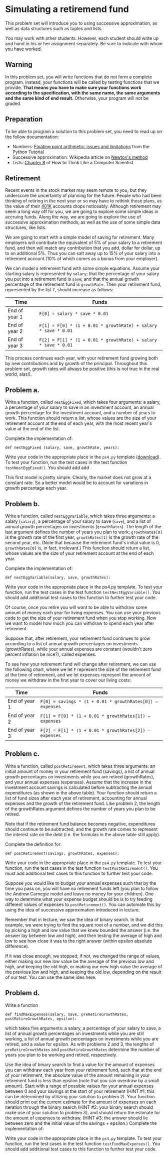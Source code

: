 # Simulating a retiremend fund

This problem set will introduce you to using successive approximation, as well
as data structures such as tuples and lists.

You may work with other students. However, each student should write up and
hand in his or her assignment separately. Be sure to indicate with whom you
have worked.

## Warning

In this problem set, you will write functions that do not form a complete
program. Instead, your functions will be called by testing functions that we
provide. **That means you have to make sure your functions work according to
the specification, with the same name, the same arguments and the same kind of
end result.** Otherwise, your program will not be graded.

## Preparation

To be able to program a solution to this problem set, you need to read up on the follow documentation:

* Numbers: [Floating point arithmetic: issues and limitations](http://docs.python.org/2/tutorial/floatingpoint.html) from the Python Tutorial
* Successive approximation: Wikipedia article on [Newton's method](http://en.wikipedia.org/wiki/Newton-Raphson_method)
* Lists: [Chapter 8](http://www.greenteapress.com/thinkpython/thinkCSpy/html/chap08.html) of How to Think Like a Computer Scientist

## Retirement

Recent events in the stock market may seem remote to you, but they underscore the uncertainty of planning for the future. People who had been thinking of retiring in the next year or so may have to rethink those plans, as the value of their [401K](http://en.wikipedia.org/wiki/401(k)) accounts drops noticeably. Although retirement may seem a long way off for you, we are going to explore some simple ideas in accruing funds. Along the way, we are going to explore the use of successive approximation methods, as well as the use of some simple data structures, like lists.

We are going to start with a simple model of saving for retirement. Many employers will contribute the equivalent of 5% of your salary to a retirement fund, and then will match any contribution that you add, dollar for dollar, up to an additional 5%. Thus you can salt away up to 15% of your salary into a retirement account (10% of which comes as a bonus from your employer).

We can model a retirement fund with some simple equations. Assume your starting salary is represented by `salary`; that the percentage of your salary you put into a retirement fund is `save`; and that the annual growth percentage of the retirement fund is `growthRate`. Then your retirement fund, represented by the list `F`, should increase as follows:

|Time|Funds|
|---|---|
|End of year 1|`F[0] = salary * save * 0.01`|
|End of year 2|`F[1] = F[0] * (1 + 0.01 * growthRate) + salary * save * 0.01`|
|End of year 3|`F[2] = F[1] * (1 + 0.01 * growthRate) + salary * save * 0.01`|

This process continues each year, with your retirement fund growing both by new contributions and by growth of the principal. Throughout this problem set, growth rates will always be positive (this is not true in the real world, alas!).

## Problem a.

Write a function, called `nestEggFixed`, which takes four arguments: a salary, a percentage of your salary to save in an investment account, an annual growth percentage for the investment account, and a number of years to work. This function should return a list, whose values are the size of your retirement account at the end of each year, with the most recent year's value at the end of the list.

Complete the implementation of:

	def nestEggFixed (salary, save, growthRate, years):

Write your code in the appropriate place in the `ps4.py` template ([download](ps4_template.py)). To test your function, run the test cases in the test function `testNestEggFixed()`. You should add add

This first model is pretty simple. Clearly, the market does not grow at a constant rate. So a better model would be to account for variations in growth percentage each year.

## Problem b.

Write a function, called `nestEggVariable`, which takes three arguments: a salary (`salary`), a percentage of your salary to save (`save`), and a list of annual growth percentages on investments (`growthRates`). The length of the last argument defines the number of years you plan to work; `growthRates[0]` is the growth rate of the first year, `growthRates[1]` is the growth rate of the second year, etc. (Note that because the retirement fund's initial value is 0, `growthRates[0]` is, in fact, irrelevant.) This function should return a list, whose values are the size of your retirement account at the end of each year.

Complete the implementation of:

	def nestEggVariable(salary, save, growthRates):

Write your code in the appropriate place in the ps4.py template. To test your function, run the test cases in the test function `testNestEggVariable()`. You should add additional test cases to this function to further test your code.

Of course, once you retire you will want to be able to withdraw some amount of money each year for living expenses. You can use your previous code to get the size of your retirement fund when you stop working. Now we want to model how much you can withdraw to spend each year after retirement.

Suppose that, after retirement, your retirement fund continues to grow according to a list of annual growth percentages on investments (growthRates), while your annual expenses are constant (wouldn't zero percent inflation be nice?), called expenses.

To see how your retirement fund will change after retirement, we can use the following chart, where we let `F` represent the size of the retirement fund at the time of retirement, and we let expenses represent the amount of money we withdraw in the first year to cover our living costs:

|Time|Funds|
|---|---|
|End of year 1|`F[0] = savings * (1 + 0.01 * growthRates[0]) – expenses`|
|End of year 2|`F[1] = F[0] * (1 + 0.01 * growthRates[1]) – expenses`|
|End of year 3|`F[2] = F[1] * (1 + 0.01 * growthRates[2]) – expenses`|

## Problem c.

Write a function, called `postRetirement`, which takes three arguments: an initial amount of money in your retirement fund (savings), a list of annual growth percentages on investments while you are retired (growthRates), and your annual expenses (expenses). Assume that the increase in the investment account savings is calculated before subtracting the annual expenditures (as shown in the above table). Your function should return a list of fund sizes after each year of retirement, accounting for annual expenses and the growth of the retirement fund. Like problem 2, the length of the growthRates argument defines the number of years you plan to be retired.

Note that if the retirement fund balance becomes negative, expenditures should continue to be subtracted, and the growth rate comes to represent the interest rate on the debt (i.e. the formulas in the above table still apply).

Complete the definition for:

	def postRetirement(savings, growthRates, expenses):

Write your code in the appropriate place in the `ps4.py` template. To test your
function, run the test cases in the test function `testPostRetirement()`. You
must add additional test cases to this function to further test your code.

Suppose you would like to budget your annual expenses such that by the time you
pass on, you will have no retirement funds left (you plan to follow the Andrew
Carnegie model and leave no money for your children). One way to determine what
your expense budget should be is to try feeding different values of expenses to
`postRetirement()`. You can automate this by using the idea of successive
approximation introduced in lecture.

Remember that in lecture, we saw the idea of binary search. In that example, we
were trying to find the square root of a number, and we did this by picking a
high and low value that we knew bounded the answer (i.e. the answer lay between
low and high), and then testing the average of high and low to see how close it
was to the right answer (within epsilon absolute difference).

If it was close enough, we stopped; if not, we changed the range of values,
either making our new low value be the average of the previous low and high,
and keeping the old high, or making our new high value the average of the
previous low and high, and keeping the old low, depending on the result of our
test. You can use the same idea here.

## Problem d.

Write a function

	def findMaxExpenses(salary, save, preRetireGrowthRates, postRetireGrowthRates, epsilon):

which takes five arguments: a salary, a percentage of your salary to save, a
list of annual growth percentages on investments while you are still working, a
list of annual growth percentages on investments while you are retired, and a
value for epsilon. As with problems 2 and 3, the lengths of
`preRetireGrowthRates` and `postRetireGrowthRates` determine the number of
years you plan to be working and retired, respectively.

Use the idea of binary search to find a value for the amount of expenses you
can withdraw each year from your retirement fund, such that at the end of your
retirement, the absolute value of the amount remaining in your retirement fund
is less than epsilon (note that you can overdraw by a small amount). Start with
a range of possible values for your annual expenses between 0 and your savings
at the start of your retirement (HINT #1: this can be determined by utilizing
your solution to problem 2). Your function should print out the current
estimate for the amount of expenses on each iteration through the binary search
(HINT #2: your binary search should make use of your solution to problem 3),
and should return the estimate for the amount of expenses to withdraw. (HINT
#3: the answer should lie between zero and the initial value of the savings +
epsilon.) Complete the implementation of:

Write your code in the appropriate place in the `ps4.py` template. To test your function, run the test cases in the test function `testFindMaxExpenses()`. You should add additional test cases to this function to further test your code.
